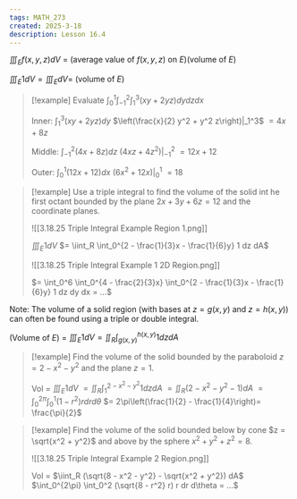 ```yaml
---
tags: MATH_273
created: 2025-3-18
description: Lesson 16.4
---
```


$\displaystyle \iiint_E f(x, y, z) dV$ = (average value of $f(x, y, z)$ on $E$)(volume of $E$)

$\displaystyle \iiint_E 1 dV = \iiint_E dV =$ (volume of $E$)

> [!example]
> Evaluate $\int_0^1 \int_{-1}^2 \int_1^3 (xy + 2yz) dy dz dx$
> 
> Inner: $\int_1^3 (xy + 2yz) dy$
> $\left(\frac{x}{2} y^2 + y^2 z\right)|_1^3$
> $= 4x + 8z$
> 
> Middle: $\int_{-1}^2 (4x + 8z) dz$
> $(4xz + 4z^2) |_{-1}^2$
> $= 12x + 12$
> 
> Outer: $\int_0^1 (12x + 12) dx$
> $(6x^2 + 12x) |_0^1$
> $= 18$

> [!example]
> Use a triple integral to find the volume of the solid int he first octant bounded by the plane $2x + 3y + 6z = 12$ and the coordinate planes.
> 
> ![[3.18.25 Triple Integral Example Region 1.png]]
> 
> $\iiint_E 1 dV$
> $= \iint_R \int_0^{2 - \frac{1}{3}x - \frac{1}{6}y} 1 dz dA$
> 
> ![[3.18.25 Triple Integral Example 1 2D Region.png]]
> 
> $= \int_0^6 \int_0^{4 - \frac{2}{3}x} \int_0^{2 - \frac{1}{3}x - \frac{1}{6}y} 1 dz dy dx = ...$

Note: The volume of a solid region (with bases at $z = g(x, y)$ and $z = h(x, y)$) can often be found using a triple or double integral.

(Volume of $E$) = $\iiint_E 1 dV = \iint_R \int_{g(x, y)}^{h(x, y)} 1 dz dA$

> [!example]
> Find the volume of the solid bounded by the paraboloid $z = 2 - x^2 - y^2$ and the plane $z = 1$.
> 
> Vol = $\iiint_E 1 dV$
> $= \iint_R \int_1^{2 - x^2 - y^2} 1 dz dA$
> $= \iint_R (2 - x^2 - y^2 - 1) dA$
> $= \int_0^{2\pi} \int_0^1 (1 - r^2) r dr d\theta$
> $= 2\pi\left(\frac{1}{2} - \frac{1}{4}\right)= \frac{\pi}{2}$

> [!example]
> Find the volume of the solid bounded below by cone $z = \sqrt{x^2 + y^2}$ and above by the sphere $x^2 + y^2 + z^2 = 8$.
> 
> ![[3.18.25 Triple Integral Example 2 Region.png]]
> 
> Vol = $\iint_R (\sqrt{8 - x^2 - y^2} - \sqrt{x^2 + y^2}) dA$
> $\int_0^{2\pi} \int_0^2 (\sqrt{8 - r^2} r) r dr d\theta = ...$